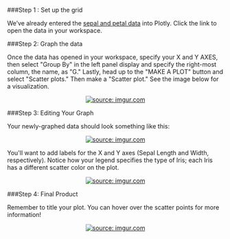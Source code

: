 ###Step 1 : Set up the grid

We’ve already entered the [sepal and petal data](https://plot.ly/~Dreamshot/3249) into Plotly. 
Click the link to open the data in your workspace. 

###Step 2: Graph the data

Once the data has opened in your workspace, specify your X and Y AXES, then select "Group By" in the left panel display and specify the right-most column, the name, as "G." Lastly, head up to the "MAKE A PLOT" button and select "Scatter plots." Then make a "Scatter plot." See the image below for a visualization. 

<center><a href="http://imgur.com/QBU8Y5D"><img src="http://i.imgur.com/QBU8Y5D.png" title="source: imgur.com" /></a></center>

###Step 3: Editing Your Graph

Your newly-graphed data should look something like this:

<center><a href="http://imgur.com/cxEk2ST"><img src="http://i.imgur.com/cxEk2ST.png" title="source: imgur.com" /></a></center>

You'll want to add labels for the X and Y axes (Sepal Length and Width, respectively). Notice how your legend specifies the type of Iris; each Iris has a different scatter color on the plot.

<center><a href="http://imgur.com/byvVi9M"><img src="http://i.imgur.com/byvVi9M.png" title="source: imgur.com" /></a></center>

###Step 4: Final Product

Remember to title your plot. You can hover over the scatter points for more information!

<center><a href="http://imgur.com/G0vyKpj"><img src="http://i.imgur.com/G0vyKpj.png" title="source: imgur.com" /></a></center>
